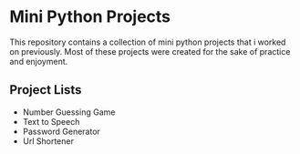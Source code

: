 
# Mini Python Projects

This repository contains a collection of mini python projects that i worked on previously. Most of these projects were created for the sake of practice and enjoyment.


## Project Lists

- Number Guessing Game
- Text to Speech
- Password Generator
- Url Shortener


